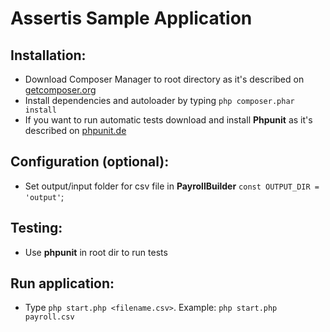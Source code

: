 Assertis Sample Application
===================================

Installation:
-------------

* Download Composer Manager to root directory as it's described on [getcomposer.org](https://getcomposer.org) 
* Install dependencies and autoloader by typing `php composer.phar install`
* If you want to run automatic tests download and install **Phpunit** as it's described on [phpunit.de](https://phpunit.de/) 


Configuration (optional):
------------------------

* Set output/input folder for csv file in **PayrollBuilder** `const OUTPUT_DIR = 'output'`; 


Testing:
------------------------
* Use **phpunit** in root dir to run tests


Run application:
------------------------
* Type `php start.php <filename.csv>`. Example: `php start.php payroll.csv`
